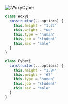 
<img src="https://count.getloli.com/get/@:WoxyCyber?theme=rule34" alt=":WoxyCyber" />


```js
class Woxy{
  constructor(...options) {
    this.height = "1.73"
    this.weight = "60"
    this.type = "human"
    this.job = "student"
    this.sex = "male"
  }
}
```
```js
class Cyber{
  constructor(...options) {
    this.height = "1.84"
    this.weight = "67"
    this.type = "human"
    this.job = "student"
    this.sex = "male"
  }
}
```
